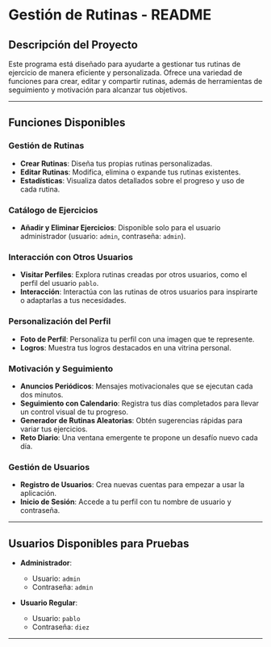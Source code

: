 # Gestión de Rutinas - README

## Descripción del Proyecto
Este programa está diseñado para ayudarte a gestionar tus rutinas de ejercicio de manera eficiente y personalizada. Ofrece una variedad de funciones para crear, editar y compartir rutinas, además de herramientas de seguimiento y motivación para alcanzar tus objetivos.

---

## Funciones Disponibles
### Gestión de Rutinas
- **Crear Rutinas**: Diseña tus propias rutinas personalizadas.
- **Editar Rutinas**: Modifica, elimina o expande tus rutinas existentes.
- **Estadísticas**: Visualiza datos detallados sobre el progreso y uso de cada rutina.

### Catálogo de Ejercicios
- **Añadir y Eliminar Ejercicios**: Disponible solo para el usuario administrador (usuario: `admin`, contraseña: `admin`).

### Interacción con Otros Usuarios
- **Visitar Perfiles**: Explora rutinas creadas por otros usuarios, como el perfil del usuario `pablo`.
- **Interacción**: Interactúa con las rutinas de otros usuarios para inspirarte o adaptarlas a tus necesidades.

### Personalización del Perfil
- **Foto de Perfil**: Personaliza tu perfil con una imagen que te represente.
- **Logros**: Muestra tus logros destacados en una vitrina personal.

### Motivación y Seguimiento
- **Anuncios Periódicos**: Mensajes motivacionales que se ejecutan cada dos minutos.
- **Seguimiento con Calendario**: Registra tus días completados para llevar un control visual de tu progreso.
- **Generador de Rutinas Aleatorias**: Obtén sugerencias rápidas para variar tus ejercicios.
- **Reto Diario**: Una ventana emergente te propone un desafío nuevo cada día.

### Gestión de Usuarios
- **Registro de Usuarios**: Crea nuevas cuentas para empezar a usar la aplicación.
- **Inicio de Sesión**: Accede a tu perfil con tu nombre de usuario y contraseña.

---

## Usuarios Disponibles para Pruebas
- **Administrador**:  
  - Usuario: `admin`  
  - Contraseña: `admin`  

- **Usuario Regular**:  
  - Usuario: `pablo`  
  - Contraseña: `diez`  

---


